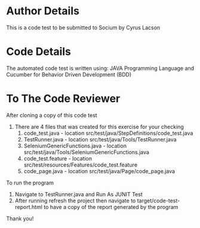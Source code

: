 # Author Details
This is a code test to be submitted to Socium by Cyrus Lacson

# Code Details
The automated code test is written using:
JAVA Programming Language and Cucumber for Behavior Driven Development (BDD)

# To The Code Reviewer
After cloning a copy of this code test
1. There are 4 files that was created for this exercise for your checking
     1. code_test.java - location src/test/java/StepDefinitions/code_test.java
     2. TestRunner.java - location src/test/java/Tools/TestRunner.java
     3. SeleniumGenericFunctions.java - location src/test/java/Tools/SeleniumGenericFunctions.java
     4. code_test.feature - location src/test/resources/Features/code_test.feature
     5. code_page.java - location src/test/java/Page/code_page.java

To run the program 
1. Navigate to TestRunner.java and Run As JUNIT Test
2. After running refresh the project then navigate to target/code-test-report.html to have a copy of the report generated by the program

Thank you!
